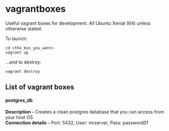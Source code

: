 # vagrantboxes

Useful vagrant boxes for development. All Ubuntu Xenial (64) unless otherwise stated.

To launch:

```
cd <the_box_you_want>
vagrant up
```

...and to destroy:

```
vagrant destroy
```

## List of vagrant boxes

#### postgres_db

**Description -** Creates a clean postgres database that you can access from your host OS  
**Connection details -** Port: 5432, User: mrserver, Pass: password01  


